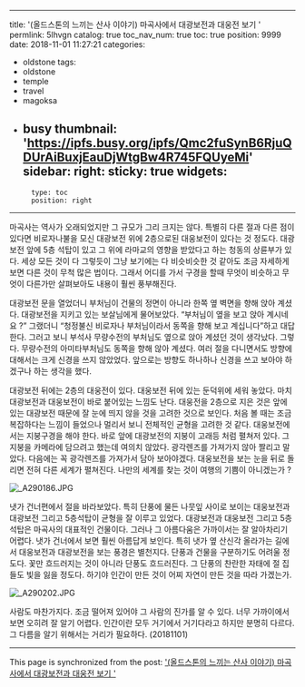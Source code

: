 
---
title: '(올드스톤의 느끼는 산사 이야기) 마곡사에서 대광보전과 대웅전 보기 '
permlink: 5lhvgn
catalog: true
toc_nav_num: true
toc: true
position: 9999
date: 2018-11-01 11:27:21
categories:
- oldstone
tags:
- oldstone
- temple
- travel
- magoksa
- busy
thumbnail: 'https://ipfs.busy.org/ipfs/Qmc2fuSynB6RjuQDUrAiBuxjEauDjWtgBw4R745FQUyeMi'
sidebar:
    right:
        sticky: true
widgets:
    -
        type: toc
        position: right
---



마곡사는 역사가 오래되었지만 그 규모가 그리 크지는 않다. 특별히 다른 절과 다른 점이 있다면 비로자나불을 모신 대광보전 위에 2층으로된 대웅보전이 있다는 것 정도다. 대광보전 앞에 5층 석탑이 있고 그 위에 라마교의 영향을 받았다고 하는 청동의 상륜부가 있다. 세상 모든 것이 다 그렇듯이 그냥 보기에는 다 비슷비슷한 것 같아도 조금 자세하게 보면 다른 것이 무척 많은 법이다. 그래서 어디를 가서 구경을 할때 무엇이 비슷하고 무엇이 다른가만 살펴보아도 내용이 훨씬 풍부해진다.

대광보전 문을 열었더니 부처님이 건물의 정면이 아니라 한쪽 옆 벽면을 향해 앉아 계셨다. 대광보전을 지키고 있는 보살님에게 물어보았다. “부처님이 옆을 보고 앉아 계시네요 ?” 그랬더니 “청정불신 비로자나 부처님이라서 동쪽을 향해 보고 계십니다”하고 대답한다. 그러고 보니 부석사 무량수전의 부처님도 옆으로 앉아 계셨던 것이 생각났다. 그렇다. 무량수전의 아미타부처님도 동쪽을 향해 않아 계셨다. 여러 절을 다니면서도 방향에 대해서는 크게 신경을 쓰지 않았었다. 앞으로는 방향도 하나하나 신경을 쓰고 보아야 하겠구나 하는 생각을 했다. 

대광보전 뒤에는 2층의 대웅전이 있다. 대웅보전 뒤에 있는 둔덕위에 세워 놓았다. 마치 대광보전과 대웅보전이 바로 붙어있는 느낌도 난다. 대웅전을 2층으로 지은 것은 앞에 있는 대광보전 때문에 잘 눈에 띄지 않을 것을 고려한 것으로 보인다. 처음 볼 때는 조금 복잡하다는 느낌이 들었으나 멀리서 보니 전체적인 균형을 고려한 것 같다. 
대웅보전에서는 지붕구경을 해야 한다. 바로 앞에 대광보전의 지붕이 고래등 처럼 펼쳐저 있다. 그 지붕을 카메라에 담으려고 했는데 여의치 않았다. 광각렌즈를 가져가지 않아 짤리고 말았다. 다음에는 꼭 광각렌즈를 가져가서 담아 보아야겠다. 대웅보전을 보는 눈을 뒤로 돌리면 전혀 다른 세계가 펼쳐진다. 나만의 세계를 찾는 것이 여행의 기쁨이 아니겠는가 ?  

![_A290186.JPG](https://ipfs.busy.org/ipfs/Qmc2fuSynB6RjuQDUrAiBuxjEauDjWtgBw4R745FQUyeMi)

냇가 건너편에서 절을 바라보았다. 특히 단풍에 물든 나뭇잎 사이로 보이는 대웅보전과 대광보전 그리고 5층석탑이 균형을 잘 이루고 있었다. 대광보전과 대웅보전 그리고 5층 석탑은 마곡사의 대표적인 건물이다. 그러나 그 아름다움은 가까이서는 잘 알아차리기 어렵다. 냇가 건너에서 보면 훨씬 아름답게 보인다. 특히 냇가 옆 산신각 올라가는 길에서 대웅보전과 대광보전을 보는 풍경은 별천지다. 단풍과 건물을 구분하기도 어려울 정도다. 꽃만 흐드러지는 것이 아니라 단풍도 흐드러진다. 그 단풍의 찬란한 자태에 절 집들도 빛을 잃을 정도다. 하기야 인간이 만든 것이 어찌 자연이 만든 것을 따라 가겠는가. 

![_A290202.JPG](https://ipfs.busy.org/ipfs/QmZWYSMmcBm3KvdbboZVF7tdXFffv7vgsD1zTqW7Qxgu8B)


사람도 마찬가지다. 조금 떨어져 있어야 그 사람의 진가를 알 수 있다. 너무 가까이에서 보면 오히려 잘 알기 어렵다. 인간이란 모두 거기에서 거기다라고 하지만 분명히 다르다. 그 다름을 알기 위해서는 거리가 필요하다. (20181101)  

- - -

This page is synchronized from the post: ['(올드스톤의 느끼는 산사 이야기) 마곡사에서 대광보전과 대웅전 보기 '](https://steemit.com/@oldstone/5lhvgn)
